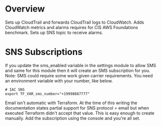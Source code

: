 # Overview

Sets up CloudTrail and forwards CloudTrail logs to CloudWatch.  Adds CloudWatch
metrics and alarms requires for CIS AWS Foundations benchmark.  Sets up SNS topic
to receive alarms.

# SNS Subscriptions

If you update the sms_enabled variable in the settings module to allow SMS and same 
for this module then it will create an SMS subscription for you.  Note: SMS could 
require some work given carrier requirements. You need an environment variable with 
your number, like below.

```
# IAC SNS
export TF_VAR_sms_number="+19998887777"
```

Email isn't automatic with Terraform.  At the time of this writing the documentation
states partial support for SNS protocol = email but when executed Terraform didn't
accept that value.  This is easy enough to create manually.  Add the subscription
using the console and you're all set.